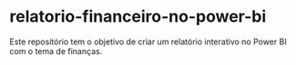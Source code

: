 # relatorio-financeiro-no-power-bi
Este repositório tem o objetivo de criar um relatório interativo no Power BI com o tema de finanças.
